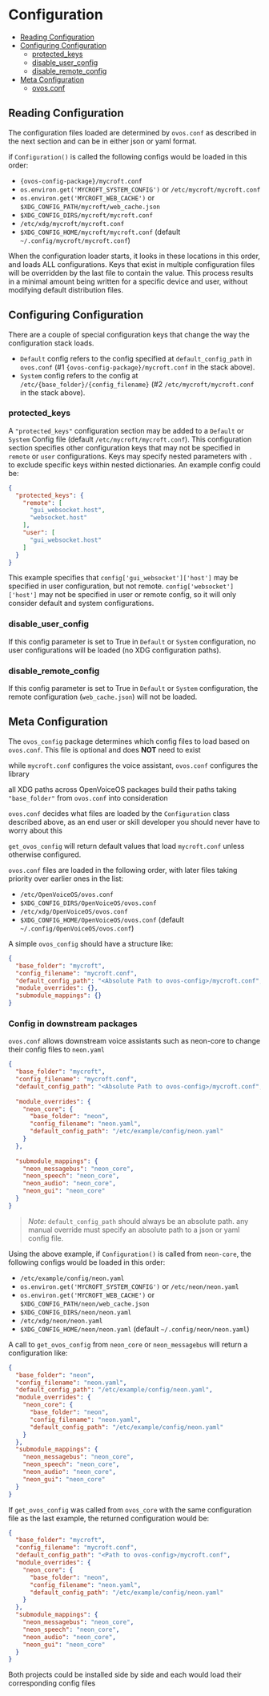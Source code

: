 # Configuration

- [Reading Configuration](#reading-configuration)
- [Configuring Configuration](#configuring-configuration)
    * [protected_keys](#protected-keys)
    * [disable_user_config](#disable-user-config)
    * [disable_remote_config](#disable-remote-config)
- [Meta Configuration](#meta-configuration)
    * [ovos.conf](#ovosconf)

## Reading Configuration

The configuration files loaded are determined by `ovos.conf` as described in the next section and can be in either json or
yaml format.

if `Configuration()` is called the following configs would be loaded in this order:

- `{ovos-config-package}/mycroft.conf`
- `os.environ.get('MYCROFT_SYSTEM_CONFIG')` or `/etc/mycroft/mycroft.conf`
- `os.environ.get('MYCROFT_WEB_CACHE')` or `$XDG_CONFIG_PATH/mycroft/web_cache.json`
- `$XDG_CONFIG_DIRS/mycroft/mycroft.conf`
- `/etc/xdg/mycroft/mycroft.conf`
- `$XDG_CONFIG_HOME/mycroft/mycroft.conf` (default `~/.config/mycroft/mycroft.conf`)

When the configuration loader starts, it looks in these locations in this order, and loads ALL configurations. Keys that
exist in multiple configuration files will be overridden by the last file to contain the value. This process results in
a minimal amount being written for a specific device and user, without modifying default distribution files.

## Configuring Configuration

There are a couple of special configuration keys that change the way the configuration stack loads.

* `Default` config refers to the config specified at `default_config_path` in
  `ovos.conf` (#1 `{ovos-config-package}/mycroft.conf` in the stack above).
* `System` config refers to the config at `/etc/{base_folder}/{config_filename}` (#2 `/etc/mycroft/mycroft.conf` in the stack
  above).

### protected_keys

A `"protected_keys"` configuration section may be added to a `Default` or `System` Config file
(default `/etc/mycroft/mycroft.conf`). This configuration section specifies
other configuration keys that may not be specified in `remote` or `user` configurations.
Keys may specify nested parameters with `.` to exclude specific keys within nested dictionaries.
An example config could be:

```json
{
  "protected_keys": {
    "remote": [
      "gui_websocket.host",
      "websocket.host"
    ],
    "user": [
      "gui_websocket.host"
    ]
  }
}
```

This example specifies that `config['gui_websocket']['host']` may be specified in user configuration, but not remote.
`config['websocket']['host']` may not be specified in user or remote config, so it will only consider default
and system configurations.

### disable_user_config

If this config parameter is set to True in `Default` or `System` configuration,
no user configurations will be loaded (no XDG configuration paths).

### disable_remote_config

If this config parameter is set to True in `Default` or `System` configuration,
the remote configuration (`web_cache.json`) will not be loaded.


## Meta Configuration

The `ovos_config` package determines which config files to load based on `ovos.conf`. This file is optional and does **NOT** need to exist

while `mycroft.conf` configures the voice assistant, `ovos.conf` configures the library

all XDG paths across OpenVoiceOS packages build their paths taking `"base_folder"` from `ovos.conf` into consideration

`ovos.conf` decides what files are loaded by the `Configuration` class described above, as an end user or skill developer you should never have to worry about this

`get_ovos_config` will return default values that load `mycroft.conf` unless otherwise configured.


`ovos.conf` files are loaded in the following order, with later files taking priority over earlier ones in the list:

- `/etc/OpenVoiceOS/ovos.conf`
- `$XDG_CONFIG_DIRS/OpenVoiceOS/ovos.conf`
- `/etc/xdg/OpenVoiceOS/ovos.conf`
- `$XDG_CONFIG_HOME/OpenVoiceOS/ovos.conf`  (default `~/.config/OpenVoiceOS/ovos.conf`)


A simple `ovos_config` should have a structure like:

```json
{
  "base_folder": "mycroft",
  "config_filename": "mycroft.conf",
  "default_config_path": "<Absolute Path to ovos-config>/mycroft.conf",
  "module_overrides": {},
  "submodule_mappings": {}
}
```

### Config in downstream packages

`ovos.conf` allows downstream voice assistants such as neon-core to change their config files to `neon.yaml`

```json
{
  "base_folder": "mycroft",
  "config_filename": "mycroft.conf",
  "default_config_path": "<Absolute Path to ovos-config>/mycroft.conf",
  
  "module_overrides": {
    "neon_core": {
      "base_folder": "neon",
      "config_filename": "neon.yaml",
      "default_config_path": "/etc/example/config/neon.yaml"
    }
  },
  
  "submodule_mappings": {
    "neon_messagebus": "neon_core",
    "neon_speech": "neon_core",
    "neon_audio": "neon_core",
    "neon_gui": "neon_core"
  }
}
```

> *Note*: `default_config_path` should always be an absolute path. any manual override must specify an absolute path to a json or yaml config file.


Using the above example, if `Configuration()` is called from `neon-core`, the following configs would be loaded in this
order:

- `/etc/example/config/neon.yaml`
- `os.environ.get('MYCROFT_SYSTEM_CONFIG')` or `/etc/neon/neon.yaml`
- `os.environ.get('MYCROFT_WEB_CACHE')` or `$XDG_CONFIG_PATH/neon/web_cache.json`
- `$XDG_CONFIG_DIRS/neon/neon.yaml`
- `/etc/xdg/neon/neon.yaml`
- `$XDG_CONFIG_HOME/neon/neon.yaml` (default `~/.config/neon/neon.yaml`)

A call to `get_ovos_config` from `neon_core` or `neon_messagebus` will return a configuration like:

```json
{
  "base_folder": "neon",
  "config_filename": "neon.yaml",
  "default_config_path": "/etc/example/config/neon.yaml",
  "module_overrides": {
    "neon_core": {
      "base_folder": "neon",
      "config_filename": "neon.yaml",
      "default_config_path": "/etc/example/config/neon.yaml"
    }
  },
  "submodule_mappings": {
    "neon_messagebus": "neon_core",
    "neon_speech": "neon_core",
    "neon_audio": "neon_core",
    "neon_gui": "neon_core"
  }
}
```

If `get_ovos_config` was called from `ovos_core` with the same configuration file as the last example,
the returned configuration would be:

```json
{
  "base_folder": "mycroft",
  "config_filename": "mycroft.conf",
  "default_config_path": "<Path to ovos-config>/mycroft.conf",
  "module_overrides": {
    "neon_core": {
      "base_folder": "neon",
      "config_filename": "neon.yaml",
      "default_config_path": "/etc/example/config/neon.yaml"
    }
  },
  "submodule_mappings": {
    "neon_messagebus": "neon_core",
    "neon_speech": "neon_core",
    "neon_audio": "neon_core",
    "neon_gui": "neon_core"
  }
}
```

Both projects could be installed side by side and each would load their corresponding config files